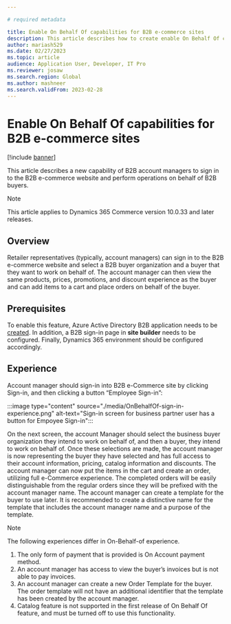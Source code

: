 ```yaml
---

# required metadata

title: Enable On Behalf Of capabilities for B2B e-commerce sites
description: This article describes how to create enable On Behalf Of capabilities for Microsoft Dynamics 365 Commerce business-to-business (B2B) sites.
author: mariash529
ms.date: 02/27/2023
ms.topic: article
audience: Application User, Developer, IT Pro
ms.reviewer: josaw
ms.search.region: Global
ms.author: mashneer
ms.search.validFrom: 2023-02-28
---
```


# Enable On Behalf Of capabilities for B2B e-commerce sites

[!include [banner](includes/banner.md)]

This article describes a new capability of B2B account managers to sign in to the B2B e-commerce website and perform operations on behalf of B2B buyers.

> [!NOTE]
> This article applies to Dynamics 365 Commerce version 10.0.33 and later releases.

## Overview

Retailer representatives (typically, account managers) can sign in to the B2B e-commerce website and select a B2B buyer organization and a buyer that they want to work on behalf of. The account manager can then view the same products, prices, promotions, and discount experience as the buyer and can add items to a cart and place orders on behalf of the buyer. 

## Prerequisites
To enable this feature, Azure Active Directory B2B application needs to be [created](obo-create-aad-application.md). In addition, a B2B sign-in page in **site builder** needs to be configured. Finally, Dynamics 365 environment should be configured accordingly. 
  
## Experience
  
Account manager should sign-in into B2B e-Commerce site by clicking Sign-in, and then clicking a button “Employee Sign-in”:

:::image type="content" source="./media/OnBehalfOf-sign-in-experience.png" alt-text="Sign-in screen for business partner user has a button for Empoyee Sign-in":::

On the next screen, the account Manager should select the business buyer organization they intend to work on behalf of, and then a buyer, they intend to work on behalf of.
Once these selections are made, the account manager is now representing the buyer they have selected and has full access to their account information, pricing, catalog information and discounts. The account manager can now put the items in the cart and create an order, utilizing full e-Commerce experience. The completed orders will be easily distinguishable  from the regular orders since they will be prefixed with the account manager name. The account manager can create a template for the buyer to use later. It is recommended to create a distinctive name for the template that includes the account manager name and a purpose of the template. 

> [!NOTE]
> The following experiences differ in On-Behalf-of experience.
> 1.	The only form of payment that is provided is On Account payment method.  
> 1.	An account manager has access to view the buyer’s invoices but is not able to pay invoices. 
> 1.	An account manager can create a new Order Template for the buyer. The order template will not have an additional identifier that the template has been created by the  account manager. 
> 1.	Catalog feature is not supported in the first release of On Behalf Of feature, and must be turned off to use this functionality. 

